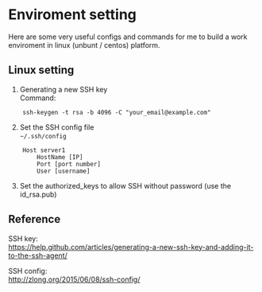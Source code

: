 # Enviroment setting
Here are some very useful configs and commands for me to build a work enviroment in linux (unbunt / centos) platform.

## Linux setting
1. Generating a new SSH key  
Command:  
```
    ssh-keygen -t rsa -b 4096 -C "your_email@example.com"  
```

2. Set the SSH config file  
`~/.ssh/config`  
```
    Host server1  
        HostName [IP]  
        Port [port number]  
        User [username]  
```

3. Set the authorized_keys to allow SSH without password (use the id_rsa.pub)



## Reference
SSH key:  
https://help.github.com/articles/generating-a-new-ssh-key-and-adding-it-to-the-ssh-agent/  

SSH config:  
http://zlong.org/2015/06/08/ssh-config/